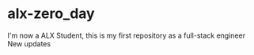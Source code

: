 # alx-zero_day
I'm now a ALX Student, this is my first repository as a full-stack engineer
New updates
